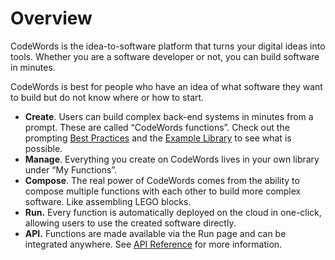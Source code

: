 # Overview

CodeWords is the idea-to-software platform that turns your digital ideas into tools. Whether you are a software developer or not, you can build software in minutes.

CodeWords is best for people who have an idea of what software they want to build but do not know where or how to start.

* **Create**. Users can build complex back-end systems in minutes from a prompt. These are called “CodeWords functions”. Check out the prompting [Best Practices](https://www.notion.so/CodeWords-Documentation-136c873bb9c7406d8ebf5ac8c4b5dcba?pvs=21) and the [Example Library](https://www.notion.so/CodeWords-Documentation-136c873bb9c7406d8ebf5ac8c4b5dcba?pvs=21) to see what is possible.
* **Manage**. Everything you create on CodeWords lives in your own library under “My Functions”.
* **Compose**. The real power of CodeWords comes from the ability to compose multiple functions with each other to build more complex software. Like assembling LEGO blocks.
* **Run.** Every function is automatically deployed on the cloud in one-click, allowing users to use the created software directly.
* **API.** Functions are made available via the Run page and can be integrated anywhere. See [API Reference](https://www.notion.so/CodeWords-Documentation-136c873bb9c7406d8ebf5ac8c4b5dcba?pvs=21) for more information.

